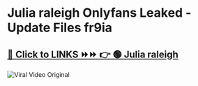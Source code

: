 
 # Julia raleigh Onlyfans Leaked - Update Files fr9ia

## <h2><a href="https://clipsfans.com/Julia_raleigh&ref=git">🔗 Click to LINKS ⏩⏩ 👉 🟢 Julia raleigh </a></h2>

<a href="https://clipsfans.com/Julia_raleigh&ref=git" rel="nofollow" data-target="animated-image.originalLink"><img src="https://i.ibb.co.com/xMMVF88/686577567.gif" alt="Viral Video Original" style="max-width: 100%; display: inline-block;" data-target="animated-image.originalImage"></a>

